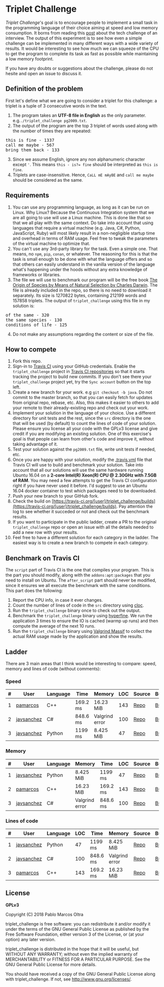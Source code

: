 # Triplet Challenge

*Triplet Challenge*'s goal is to encourage people to implement a small task in the programming language of their choice aiming at speed and low memory consumption. It borns from reading this [post](https://elixirforum.com/t/i-failed-my-tech-challenge-today-for-a-job-interview-i-dont-think-i-was-given-a-fair-chance/17928) about the tech challenge of an interview. The output of this experiment is to see how even a simple challenge can be implemented in many different ways with a wide variety of results. It would be interesting to see how much we can squeeze of the CPU to get the program to complete its task as fast as possible while maintaining a low memory footprint.

If you have any doubts or suggestions about the challenge, please do not hesite and open an issue to discuss it.

## Definition of the problem

First let's define what we are going to consider a triplet for this challenge: a triplet is a tuple of 3 consecutive words in the text.

1. The program takes an **UTF-8 file in English** as the only parameter. e.g.`./triplet_challenge pg2009.txt`.
2. The output of the program are the top 3 triplet of words used along with the number of times they are repeated:
<pre>
this is fine - 1337
call me maybe - 567
bring them back - 133
</pre>
3. Since we assume English, ignore any non alphanumeric character except `'`. This means `this - is?= fine` should be interpreted as `this is fine`.
4. Triplets are case-insensitive. Hence, `CaLL mE mAyBE` and `call me maybe` should be considered as the same.

## Requirements

1. You can use any programming language, as long as it can be run on Linux. Why Linux? Because the Continuous Integration system that we are all going to use will use a Linux machine. This is done like that so that we all play with the same context. Do take into account that using languages that require a virtual machine (e.g. Java, C#, Python, JavaScript, Ruby) will most likely result in a non-negligible startup time and overhead in terms of RAM usage. Feel free to tweak the parameters of the virtual machine to optimize that.
2. You can't use any 3rd-party library for the task. Even a simple one. That means, no `npm`, `pip`, `conan`, or whatever. The reasoning for this is that the task is small enough to be done with what the language offers and so that others can easily understand in the vanilla version of the language what's happening under the hoods without any extra knowledge of frameworks or libraries.
3. The file we will use to benchmark our program will be the free book [The Origin of Species by Means of Natural Selection by Charles Darwin](http://www.gutenberg.org/cache/epub/2009/pg2009.txt). The file is already included in the repo, so there is no need to download it separately. Its size is 1270822 bytes, containing 212199 words and 157858 triplets. The output of `triplet_challenge` using this file in my solution is:
<pre>
of the same - 320
the same species - 130
conditions of life - 125
</pre>
4. Do not make any assumptions regarding the content or size of the file.

## How to compete

1. Fork this repo.
2. Sign-in to [Travis CI](https://travis-ci.org) using your GitHub credentials. Enable the `triplet_challenge` project in [Travis CI repositories](https://travis-ci.org/account/repositories) so that it starts tracking the project to build new commits. If you don't see there your `triplet_challenge` project yet, try the `Sync account` button on the top left.
3. Create a new branch for your work. e.g `git checkout -b java`. Do not commit to the master branch, so that you can easily fetch for updates from original repo, rebase, etc. Also, this makes it easier to others to add your remote to their already-existing repo and check out your work.
4. Implement your solution in the language of your choice. Use a different directory for unit tests and the rest, since the `src` directory is the one that will be used (by default) to count the lines of code of your solution. Please ensure you license all your code with the GPLv3 license and give credit if you are modifying an existing solution. One of this exercise's goal is that people can learn from other's code and improve it, without taking advantage of it.
5. Test your solution against the `pg2009.txt` file, write unit tests if needed, etc.
6. Once you are happy with your solution, modify the [.travis.yml](https://github.com/pamarcos/triplet_challenge/blob/master/.travis.yml) file that Travis CI will use to build and benchmark your solution. Take into account that all our solutions will use the same hardware running Ubuntu 16.04 on a **2-core Intel(R) Xeon(R) CPU @ 2.30GHz with 7.5GB of RAM**. You may need a few attempts to get the Travis CI configuration right if you have never used it before. I'd suggest to use an Ubuntu 16.04 docker container to test which packages need to be downloaded.
7. Push your new branch to your GitHub fork.
8. Check the build on [https://travis-ci.org/[user]/triplet_challenge/builds](https://travis-ci.org/[user]/triplet_challenge/builds). Pay attention the log to see whether it succeded or not and check out the benchmark results.
9. If you want to participate in the public ladder, create a PR to the original `triplet_challenge` repo or open an issue with all the details needed to add a new row with your results.
10. Feel free to have a different solution for each category in the ladder. The easiest way is to create a new branch to compete in each category.

## Benchmark on Travis CI

The `script` part of Travis CI is the one that compiles your program. This is the part you should modify, along with the `addons:apt:packages` that you need to install on Ubuntu. The `after_script` part should never be modified, since it ensures we all execute the benchmark with the same conditions. This part does the following:

1. Report the CPU info, in case it ever changes.
2. Count the number of lines of code in the `src` directory using [cloc](https://github.com/AlDanial/cloc).
3. Run the `triplet_challenge` binary once to check out the output.
4. Benchmark the `triplet_challenge` binary using [hyperfine](https://github.com/sharkdp/hyperfine). We run the application 3 times to ensure the IO is cached (warmp up runs) and then compute the average of the next 10 runs.
5. Run the `triplet_challenge` binary using [Valgrind Massif](http://valgrind.org/docs/manual/ms-manual.html) to collect the actual RAM usage made by the application and show the results.

## Ladder

There are 3 main areas that I think would be interesting to compare: speed, memory and lines of code (without comments):

### Speed
|#|User|Language|Time|Memory|LOC|Source|Build|
|-|----|--------|---|----|------|------|-----|
|1|[pamarcos](https://github.com/pamarcos)|C++|169.2 ms|16.23 MiB|143|[Repo](https://github.com/pamarcos/triplet_challenge/tree/master)|[Build](https://travis-ci.org/pamarcos/triplet_challenge/jobs/460379027)|
|2|[javsanchez](https://github.com/javsanchez)|C#|848.6 ms|Valgrind error|100|[Repo](https://github.com/javsanchez/triplet_challenge/tree/C%23-Implementation)|[Build](https://travis-ci.org/javsanchez/triplet_challenge/builds/460853924)|
|3|[javsanchez](https://github.com/javsanchez)|Python|1199 ms|8.425 MiB|47|[Repo](https://github.com/javsanchez/triplet_challenge/tree/Python-Implementation)|[Build](https://travis-ci.org/javsanchez/triplet_challenge/builds/460852222)|

### Memory
|#|User|Language|Memory|Time|LOC|Source|Build|
|-|----|--------|---|----|------|------|-----|
|1|[javsanchez](https://github.com/javsanchez)|Python|8.425 MiB|1199 ms|47|[Repo](https://github.com/javsanchez/triplet_challenge/tree/Python-Implementation)|[Build](https://travis-ci.org/javsanchez/triplet_challenge/builds/460852222)|
|2|[pamarcos](https://github.com/pamarcos)|C++|16.23 MiB|169.2 ms|143|[Repo](https://github.com/pamarcos/triplet_challenge/tree/master)|[Build](https://travis-ci.org/pamarcos/triplet_challenge/jobs/460379027)|
|3|[javsanchez](https://github.com/javsanchez)|C#|Valgrind error|848.6 ms|100|[Repo](https://github.com/javsanchez/triplet_challenge/tree/C%23-Implementation)|[Build](https://travis-ci.org/javsanchez/triplet_challenge/builds/460853924)|

### Lines of code
|#|User|Language|LOC|Time|Memory|Source|Build|
|-|----|--------|---|----|------|------|-----|
|1|[javsanchez](https://github.com/javsanchez)|Python|47|1199 ms|8.425 MiB|[Repo](https://github.com/javsanchez/triplet_challenge/tree/Python-Implementation)|[Build](https://travis-ci.org/javsanchez/triplet_challenge/builds/460852222)|
|2|[javsanchez](https://github.com/javsanchez)|C#|100|848.6 ms|Valgrind error|[Repo](https://github.com/javsanchez/triplet_challenge/tree/C%23-Implementation)|[Build](https://travis-ci.org/javsanchez/triplet_challenge/builds/460853924)|
|3|[pamarcos](https://github.com/pamarcos)|C++|143|169.2 ms|16.23 MiB|[Repo](https://github.com/pamarcos/triplet_challenge/tree/master)|[Build](https://travis-ci.org/pamarcos/triplet_challenge/jobs/460379027)|

## License

**GPLv3**

Copyright (C) 2018 Pablo Marcos Oltra

triplet_challenge is free software: you can redistribute it and/or modify
it under the terms of the GNU General Public License as published by
the Free Software Foundation, either version 3 of the License, or
(at your option) any later version.

triplet_challenge is distributed in the hope that it will be useful,
but WITHOUT ANY WARRANTY; without even the implied warranty of
MERCHANTABILITY or FITNESS FOR A PARTICULAR PURPOSE.  See the
GNU General Public License for more details.

You should have received a copy of the GNU General Public License
along with triplet_challenge.  If not, see <http://www.gnu.org/licenses/>.
